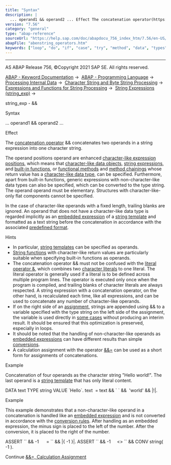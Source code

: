 ```yaml
---
title: "Syntax"
description: |
  ... operand1 && operand2 ... Effect The concatenation operator(https://help.sap.com/doc/abapdocu_756_index_htm/7.56/en-US/abenconcatenation_operator_glosry.htm 'Glossary Entry') && concatenates two operands in a string expression into one character string. The operand positions operand are enhance
version: "7.56"
category: "general"
type: "abap-reference"
sourceUrl: "https://help.sap.com/doc/abapdocu_756_index_htm/7.56/en-US/abenstring_operators.htm"
abapFile: "abenstring_operators.htm"
keywords: ["loop", "do", "if", "case", "try", "method", "data", "types", "abenstring", "operators"]
---
```


* * *

AS ABAP Release 756, ©Copyright 2021 SAP SE. All rights reserved.

[ABAP - Keyword Documentation](https://help.sap.com/doc/abapdocu_756_index_htm/7.56/en-US/abenabap.htm) →  [ABAP - Programming Language](https://help.sap.com/doc/abapdocu_756_index_htm/7.56/en-US/abenabap_reference.htm) →  [Processing Internal Data](https://help.sap.com/doc/abapdocu_756_index_htm/7.56/en-US/abenabap_data_working.htm) →  [Character String and Byte String Processing](https://help.sap.com/doc/abapdocu_756_index_htm/7.56/en-US/abenabap_data_string.htm) →  [Expressions and Functions for String Processing](https://help.sap.com/doc/abapdocu_756_index_htm/7.56/en-US/abenstring_processing_expr_func.htm) →  [String Expressions (string\_exp)](https://help.sap.com/doc/abapdocu_756_index_htm/7.56/en-US/abapcompute_string.htm) → 

string\_exp - &&

Syntax

... operand1 && operand2 ...

Effect

The [concatenation operator](https://help.sap.com/doc/abapdocu_756_index_htm/7.56/en-US/abenconcatenation_operator_glosry.htm "Glossary Entry") && concatenates two operands in a string expression into one character string.

The operand positions operand are enhanced [character-like expression positions](https://help.sap.com/doc/abapdocu_756_index_htm/7.56/en-US/abenstring_expression_positions.htm), which means that [character-like data objects](https://help.sap.com/doc/abapdocu_756_index_htm/7.56/en-US/abencharlike_data_object_glosry.htm "Glossary Entry"), [string expressions](https://help.sap.com/doc/abapdocu_756_index_htm/7.56/en-US/abenstring_expression_glosry.htm "Glossary Entry"), and [built-in functions](https://help.sap.com/doc/abapdocu_756_index_htm/7.56/en-US/abenbuiltin_function_glosry.htm "Glossary Entry"), or [functional methods](https://help.sap.com/doc/abapdocu_756_index_htm/7.56/en-US/abenfunctional_method_glosry.htm "Glossary Entry") and [method chainings](https://help.sap.com/doc/abapdocu_756_index_htm/7.56/en-US/abenmethod_chaining_glosry.htm "Glossary Entry") whose return value has a [character-like data type](https://help.sap.com/doc/abapdocu_756_index_htm/7.56/en-US/abencharlike_data_type_glosry.htm "Glossary Entry"), can be specified. Furthermore, apart from built-in functions, generic expressions with non-character-like data types can also be specified, which can be converted to the type string. The operand operand must be elementary. Structures with character-like-only flat components cannot be specified.

In the case of character-like operands with a fixed length, trailing blanks are ignored. An operand that does not have a character-like data type is regarded implicitly as an [embedded expression](https://help.sap.com/doc/abapdocu_756_index_htm/7.56/en-US/abenembedded_expression_glosry.htm "Glossary Entry") of a [string template](https://help.sap.com/doc/abapdocu_756_index_htm/7.56/en-US/abenstring_template_glosry.htm "Glossary Entry") and formatted as a text string before the concatenation in accordance with the associated [predefined format](https://help.sap.com/doc/abapdocu_756_index_htm/7.56/en-US/abenstring_templates_predef_format.htm).

Hints

-   In particular, [string templates](https://help.sap.com/doc/abapdocu_756_index_htm/7.56/en-US/abenstring_templates.htm) can be specified as operands.
-   [String functions](https://help.sap.com/doc/abapdocu_756_index_htm/7.56/en-US/abenstring_function_glosry.htm "Glossary Entry") with character-like return values are particularly suitable when specifying built-in functions as operands.
-   The concatenation operator && must not be confused with the [literal operator &](https://help.sap.com/doc/abapdocu_756_index_htm/7.56/en-US/abenliteral_operator.htm), which combines two [character literals](https://help.sap.com/doc/abapdocu_756_index_htm/7.56/en-US/abencharacter_literal_glosry.htm "Glossary Entry") to one literal. The literal operator is generally used if a literal is to be defined across multiple program lines. The operator is executed only once when the program is compiled, and trailing blanks of character literals are always respected. A string expression with a concatenation operator, on the other hand, is recalculated each time, like all expressions, and can be used to concatenate any number of character-like operands.
-   If on the right side of an [assignment](https://help.sap.com/doc/abapdocu_756_index_htm/7.56/en-US/abenequals_string_expr.htm), strings are appended using && to a variable specified with the type string on the left side of the assignment, the variable is used directly in [some cases](https://help.sap.com/doc/abapdocu_756_index_htm/7.56/en-US/abenstring_expr_perfo.htm) without producing an interim result. It should be ensured that this optimization is preserved, especially in loops.
-   It should be noted that the handling of non-character-like operands as [embedded expressions](https://help.sap.com/doc/abapdocu_756_index_htm/7.56/en-US/abenembedded_expression_glosry.htm "Glossary Entry") can have different results than simple [conversions](https://help.sap.com/doc/abapdocu_756_index_htm/7.56/en-US/abenconversion_elementary.htm).
-   A calculation assignment with the operator [&&=](https://help.sap.com/doc/abapdocu_756_index_htm/7.56/en-US/abencalculation_assignment_string.htm) can be used as a short form for assignments of concatenations.

Example

Concatenation of four operands as the character string "Hello world!". The last operand is a [string template](https://help.sap.com/doc/abapdocu_756_index_htm/7.56/en-US/abenstring_template_glosry.htm "Glossary Entry") that has only literal content.

DATA text TYPE string VALUE \`Hello\`.
text  = text && \` \` &&  'world' && |!|.

Example

This example demonstrates that a non-character-like operand in a concatenation is handled like an [embedded expression](https://help.sap.com/doc/abapdocu_756_index_htm/7.56/en-US/abenembedded_expression_glosry.htm "Glossary Entry") and is not converted in accordance with the [conversion rules](https://help.sap.com/doc/abapdocu_756_index_htm/7.56/en-US/abenconversion_elementary.htm). After handling as an embedded expression, the minus sign is placed to the left of the number. After the conversion, it is placed to the right of the number.

ASSERT \`\` && -1
     = \`\` && |{ -1 }|.
ASSERT \`\` && -1
    <> \`\` && CONV string( -1 ).

Continue
[&&=, Calculation Assignment](https://help.sap.com/doc/abapdocu_756_index_htm/7.56/en-US/abencalculation_assignment_string.htm)